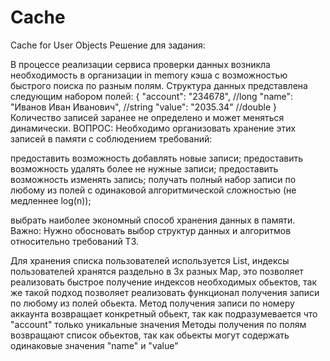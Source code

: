 # Cache
Cache for User Objects
Решение для задания:

  В процессе реализации сервиса проверки данных возникла необходимость в организации in memory кэша с возможностью быстрого поиска по разным полям. Структура данных представлена следующим набором полей: { "account": "234678", //long "name": "Иванов Иван Иванович", //string "value": "2035.34" //double } Количество записей заранее не определено и может меняться динамически. ВОПРОС: Необходимо организовать хранение этих записей в памяти с соблюдением требований:

предоставить возможность добавлять новые записи;
предоставить возможность удалять более не нужные записи;
предоставить возможность изменять запись;
получать полный набор записи по любому из полей с одинаковой алгоритмической сложностью (не медленнее log(n));

выбрать наиболее экономный способ хранения данных в памяти. Важно: Нужно обосновать выбор структур данных и алгоритмов относительно требований ТЗ.

  Для хранения списка пользователей используется List, индексы пользователей хранятся раздельно в 3х разных Map, это позволяет реализовать быстрое получение индексов необходимых обьектов, так же такой подход позволяет реализовать функционал получения записи по любому из полей обьекта. Метод получения записи по номеру аккаунта возвращает конкретный обьект, так как подразумевается что "account" только уникальные значения Методы получения по полям возвращают список обьектов, так как обьекты могут содержать одинаковые значения "name" и "value"
